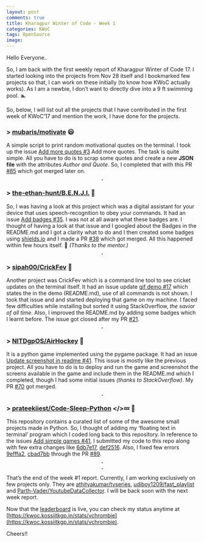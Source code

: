 ```yaml
---
layout: post
comments: true
title: Kharagpur Winter of Code - Week 1
categories: KWoC
tags: OpenSource
image: 
---
```

Hello Everyone..

So, I am back with the first weekly report of Kharagpur Winter of Code 17. I started looking into the projects from Nov 28 itself and I bookmarked few projects so that, I can work on these initially (to know how KWoC actually works). As I am a newbie, I don’t want to directly dive into a 9 ft swimming pool. 🏊‍

So, below, I will list out all the projects that I have contributed in the first week of KWoC’17 and mention the work, I have done for the projects.

### > [mubaris/motivate](https://github.com/mubaris/motivate)  😃


A simple script to print random motivational quotes on the terminal. I took up the issue [Add more quotes #3](https://github.com/mubaris/motivate/issues/3) Add more quotes. The task is quite simple. All you have to do is to scrap some quotes and create a new **JSON file** with the attributes *Author and Quote*. So, I completed that with this PR [#85](https://github.com/mubaris/motivate/pull/85) which got merged later on.

<p align="center">
  <img src="/blog/public/img/kwoc-11.png" alt="" style="border: 1px solid">
</p>

### > [the-ethan-hunt/B.E.N.J.I.](https://github.com/the-ethan-hunt/B.E.N.J.I.)  🤖

So, I was having a look at this project which was a digital assistant for your device that uses speech-recognition to obey your commands. It had an issue [Add badges #35](https://github.com/the-ethan-hunt/B.E.N.J.I./issues/35). I was not at all aware what these badges are. I thought of having a look at that issue and I googled about the Badges in the README.md and I got a clarity what to do and I then created some badges using [shields.io](http://shields.io/) and I made a PR [#38](https://github.com/the-ethan-hunt/B.E.N.J.I./pull/38) which got merged. All this happened within few hours itself. 🙂 *(Thanks to the mentor.)*

<p align="center">
  <img src="/blog/public/img/kwoc-12.png" alt="" style="border: 1px solid">
</p>

### > [sipah00/CrickFev](https://github.com/sipah00/CrickFev)  🏏

Another project was CrickFev which is a command line tool to see cricket updates on the terminal itself. It had an issue update [gif demo #17](https://github.com/sipah00/CrickFev/issues/17) which states the in the demo (README.md), use of all commands is not shown. I took that issue and and started deploying that game on my machine. I faced few difficulties while installing but sorted it using StackOverflow, *the savior of all time*. Also, I improved the README.md by adding some badges which I learnt before. The issue got closed after my PR [#21](https://github.com/sipah00/CrickFev/pull/21).

<p align="center">
  <img src="/blog/public/img/kwoc-13.png" alt="" style="border: 1px solid">
</p>

### > [NITDgpOS/AirHockey](https://github.com/NITDgpOS/AirHockey)  🏒

It is a python game implemented using the pygame package. It had an issue [Update screenshot in readme #41](https://github.com/NITDgpOS/AirHockey/issues/41). This issue is mostly like the previous project. All you have to do is to deploy and run the game and screenshot the screens available in the game and include them in the README.md which I completed, though I had some initial issues *(thanks to StackOverflow)*. My PR [#70](https://github.com/NITDgpOS/AirHockey/pull/70) got merged.

<p align="center">
  <img src="/blog/public/img/kwoc-14.png" alt="" style="border: 1px solid">
</p>

### > [prateekiiest/Code-Sleep-Python](https://github.com/prateekiiest/Code-Sleep-Python)  </>💤 🐍
This repository contains a curated list of some of the awesome small projects made in Python. So, I thought of adding my ‘floating text in terminal’ program which I coded long back to this repository. In reference to the issues [Add simple games #41](https://github.com/prateekiiest/Code-Sleep-Python/issues/41), I submitted my code to this repo along with few extra changes like [6db7e17](https://github.com/prateekiiest/Code-Sleep-Python/pull/89/commits/6db7e17231ae8d0db079ce606f74b6e881827bb5), [def2516](https://github.com/prateekiiest/Code-Sleep-Python/pull/89/commits/def25165b2dba9e6432132c7127b88642f4e1f7c). Also, I fixed few errors [9efffa2](https://github.com/prateekiiest/Code-Sleep-Python/pull/89/commits/9efffa26e4c0aeaf133c180c7c83fca4484bcf2e), [cbad7bb](https://github.com/prateekiiest/Code-Sleep-Python/pull/89/commits/cbad7bb64578d68aa9933e8497093b3bffcc9d16) through the PR [#89](https://github.com/prateekiiest/Code-Sleep-Python/pull/89).

<p align="center">
  <img src="/blog/public/img/kwoc-15.png" alt="" style="border: 1px solid">
</p>
<p align="center">
  <img src="/blog/public/img/kwoc-16.png" alt="" style="border: 1px solid">
</p>

That’s the end of the week #1 report. Currently, I am working exclusively on few projects only. They are [athityakumar/tvseries](https://github.com/athityakumar/tvseries), [udiboy1209/fast_playlist](https://github.com/udiboy1209/fast_playlist) and [Parth-Vader/YoutubeDataCollector](https://github.com/Parth-Vader/YoutubeDataCollector). I will be back soon with the next week report.

Now that the [leaderboard](https://kwoc.kossiitkgp.in/stats) is live, you can check my status anytime at [https://kwoc.kossiitkgp.in/stats/vchrombie](https://kwoc.kossiitkgp.in/stats/vchrombie).

Cheers!!
